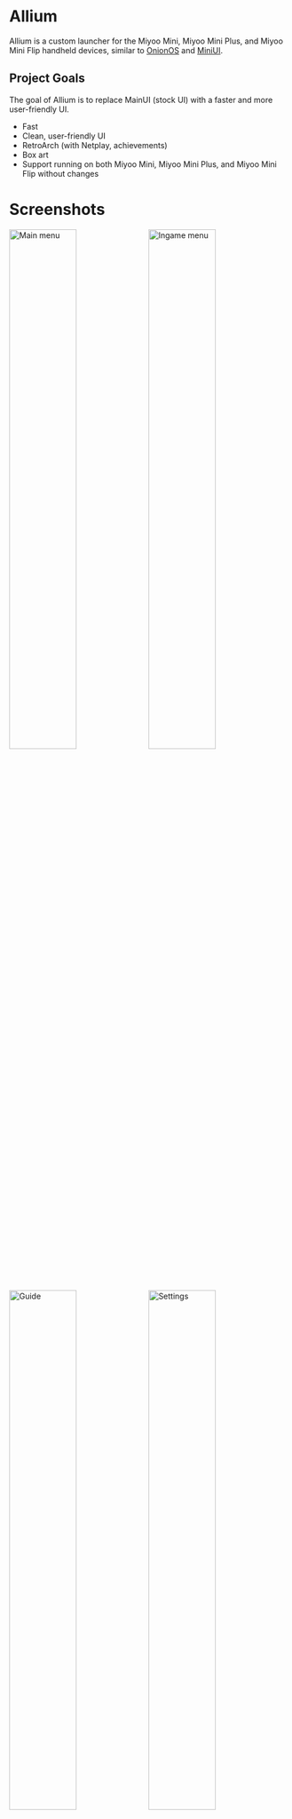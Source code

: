 # Allium

Allium is a custom launcher for the Miyoo Mini, Miyoo Mini Plus, and Miyoo Mini Flip handheld devices, similar to [OnionOS](https://github.com/OnionUI/Onion) and [MiniUI](https://github.com/shauninman/MiniUI).

## Project Goals

The goal of Allium is to replace MainUI (stock UI) with a faster and more user-friendly UI.
- Fast
- Clean, user-friendly UI
- RetroArch (with Netplay, achievements)
- Box art
- Support running on both Miyoo Mini, Miyoo Mini Plus, and Miyoo Mini Flip without changes

# Screenshots

<div>
    <img alt="Main menu" src="assets/screenshots/main-menu.png" width="49%">
    <img alt="Ingame menu" src="assets/screenshots/ingame-menu.png" width="49%">
    <img alt="Guide" src="assets/screenshots/guide.png" width="49%">
    <img alt="Settings" src="assets/screenshots/settings.png" width="49%">
    <img alt="Themes" src="assets/screenshots/themes.png" width="49%">
    <img alt="Localization" src="assets/screenshots/localization.png" width="49%">
</div>

## Installation

Allium supports both the Miyoo Mini, Miyoo Mini Plus,and Miyoo Mini Flip on the same SD card.

### First Install
1. Format the SD card to [FAT32](https://github.com/anzz1/DotUI-X/wiki/fat32format).
2. Download the latest release and extract into your SD card. e.g. `E:/`.
3. Eject the disk (**important!**).

### Updating
1. Download the latest release and extract these folders into your SD card. e.g. `E:/`:
    - .allium
    - .tmp_update
    - Apps
    - RetroArch
3. Eject the disk (**important!**).

## Features
- Supports stock/Onion/DotUI SD card layout
- Works without configuration
- Box art (250px wide, PNG, JPG, GIF)
- Supports gameslist.xml with nested folders
- Favorites
- Recents list (sort by last played or playtime)
- Search games by name
- Activity tracker
- [RetroArch for all supported cores](https://github.com/goweiwen/Allium/wiki/Console-Mapper)
- Volume & Brightness (menu + l/r/u/d) control
- In-game menu (save & load with screenshots, reset, access RetroArch menu, [guide](https://github.com/goweiwen/Allium/wiki/In-game-Guide-Walkthrough-Reader), disk changer, quit)
- Automatic resume when powering off/on
- Suspend
- Settings page
    - WiFi (IP Address, NTP, Telnet, FTP)
    - Date, time, timezone
    - Change LCD settings
    - Customize theme colours, font
    - Change system language

## Planned Features
(roughly in order of priority)
- Theme manager
    - Built-in themes
    - Save current theme to file
    - Background images
- Activity tracker
    - Track play sessions using RTC
- Battery history
- UI improvements:
    - Folder icon
    - Volume indicator
    - Brightness indicator
    - Error toast (e.g. no core found for game)
    - Anti-aliased circles
- WiFi stuff (wifi stuff is deprioritized because I mainly carry a MM without wifi):
    - OTA update
    - Metadata/box art scraper
    - Cloud save sync
    - Seamless netplay from ingame menu

## Development

Allium comes with a simulator that can be used for development. The simulator requires SDL2 to be installed.

### Requirements
1. `make`, `cargo`, `zip`, `clang` (`libclang-dev`)
2. [SDL2](https://github.com/Rust-SDL2/rust-sdl2#sdl20-development-libraries) (optional, if simulator is not used)
3. [cross](https://github.com/cross-rs/cross): `cargo install cross --git https://github.com/cross-rs/cross` (optional, for cross-compilation)

### Architecture
Allium is split into several binaries:
- `alliumd` (daemon that handles launcher/game/menu launching, vol/brightness hotkeys, poweroff)
- `allium-launcher` (main menu, including games, recents, settings)
- `allium-menu` (ingame menu, including guide reader)
- `activity-tracker` (gui for looking at game activity/playtime)
- `screenshot`
- `say` (draws text onto the screen, using Allium's theme settings and exits)
- `show` (draws an image to screen, or darkens the screen and exits)
- `show-hotkeys` (draws a list of hotkeys onto the screen and exits)
- `myctl` (manipulates hardware like volume. This relies on the MM's proprietary libraries.)

Shared code is located in the `common` crate.

### Simulator
There is no simulator for `alliumd` (no UI, only logic).
```
# Run main menu (allium-launcher)
make simulator bin=allium-launcher

# Run ingame menu (allium-menu)
make simulator bin=allium-menu
```

### Building

Running `make` will build Allium and RetroArch, then copy the built and static files into `dist/`.
```
make all
cp -r dist/. <sdcard>
```

## Acknowledgements

Allium is only possible thanks to the Miyoo Mini community, including but not limited to:
- eggs: RetroArch port, [many code samples](https://www.dropbox.com/sh/hqcsr1h1d7f8nr3/AABtSOygIX_e4mio3rkLetWTa), answering questions on Discord
- [Onion team](https://github.com/OnionUI/Onion) (Aemiii91, Schmurtz, Totofaki, and more): Maintaining a sane-defaults RetroArch configuration, and the huge village
- kebabstorm: [Miyoo Mini resources](https://github.com/anzz1/miyoomini-resources)
- shauninman: Allium is heavily inspired by [MiniUI](https://github.com/shauninman/MiniUI)'s simplicity and clean design
- [steward-fu](https://github.com/steward-fu): miraculous DraStic port
- Early adopters and testers of Allium
